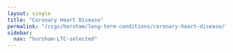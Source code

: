 ```yaml
---
layout: single
title: "Coronary Heart Disease"
permalink: "/ccgs/horsham/long-term-conditions/coronary-heart-disease/"
sidebar:
  nav: "horsham-LTC-selected"
---
```


